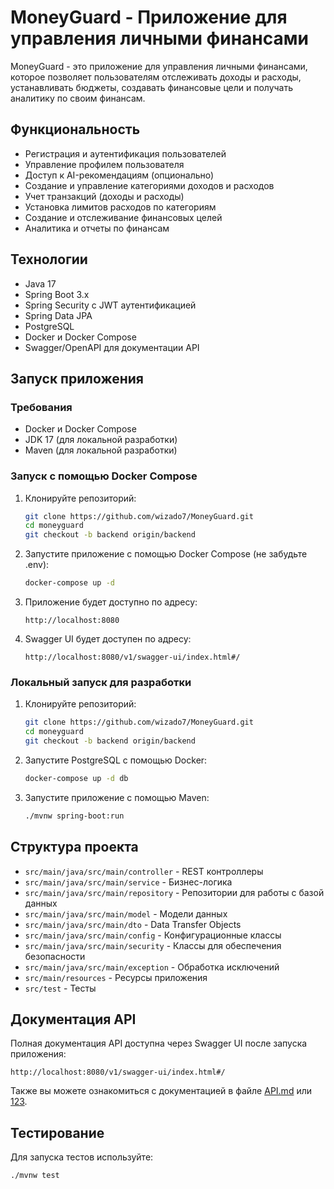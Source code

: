 # MoneyGuard - Приложение для управления личными финансами

MoneyGuard - это приложение для управления личными финансами, которое позволяет пользователям отслеживать доходы и расходы, устанавливать бюджеты, создавать финансовые цели и получать аналитику по своим финансам.

## Функциональность

- Регистрация и аутентификация пользователей
- Управление профилем пользователя
- Доступ к AI-рекомендациям (опционально)
- Создание и управление категориями доходов и расходов
- Учет транзакций (доходы и расходы)
- Установка лимитов расходов по категориям
- Создание и отслеживание финансовых целей
- Аналитика и отчеты по финансам

## Технологии

- Java 17
- Spring Boot 3.x
- Spring Security с JWT аутентификацией
- Spring Data JPA
- PostgreSQL
- Docker и Docker Compose
- Swagger/OpenAPI для документации API

## Запуск приложения

### Требования

- Docker и Docker Compose
- JDK 17 (для локальной разработки)
- Maven (для локальной разработки)

### Запуск с помощью Docker Compose

1. Клонируйте репозиторий:
   ```bash
   git clone https://github.com/wizado7/MoneyGuard.git
   cd moneyguard
   git checkout -b backend origin/backend
   ```

2. Запустите приложение с помощью Docker Compose (не забудьте .env):
   ```bash
   docker-compose up -d
   ```

3. Приложение будет доступно по адресу:
   ```
   http://localhost:8080
   ```

4. Swagger UI будет доступен по адресу:
   ```
   http://localhost:8080/v1/swagger-ui/index.html#/
   ```

### Локальный запуск для разработки

1. Клонируйте репозиторий:
   ```bash
   git clone https://github.com/wizado7/MoneyGuard.git
   cd moneyguard
   git checkout -b backend origin/backend
   ```

2. Запустите PostgreSQL с помощью Docker:
   ```bash
   docker-compose up -d db
   ```

3. Запустите приложение с помощью Maven:
   ```bash
   ./mvnw spring-boot:run
   ```

## Структура проекта

- `src/main/java/src/main/controller` - REST контроллеры
- `src/main/java/src/main/service` - Бизнес-логика
- `src/main/java/src/main/repository` - Репозитории для работы с базой данных
- `src/main/java/src/main/model` - Модели данных
- `src/main/java/src/main/dto` - Data Transfer Objects
- `src/main/java/src/main/config` - Конфигурационные классы
- `src/main/java/src/main/security` - Классы для обеспечения безопасности
- `src/main/java/src/main/exception` - Обработка исключений
- `src/main/resources` - Ресурсы приложения
- `src/test` - Тесты

## Документация API

Полная документация API доступна через Swagger UI после запуска приложения:
```
http://localhost:8080/v1/swagger-ui/index.html#/
```

Также вы можете ознакомиться с документацией в файле [API.md](API.md) или [123]().

## Тестирование

Для запуска тестов используйте:
```bash
./mvnw test
```


